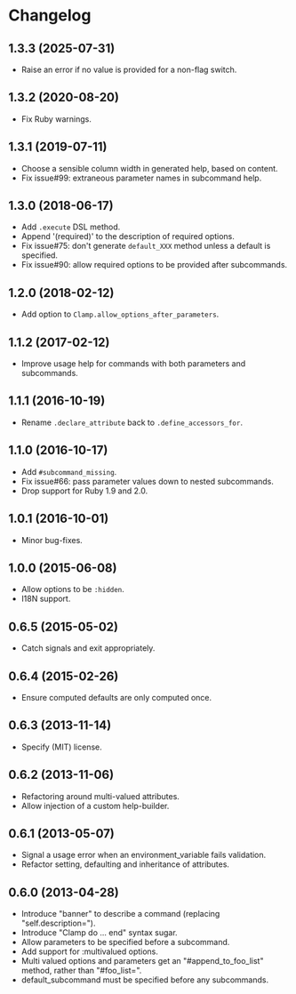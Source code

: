 # Changelog

## 1.3.3 (2025-07-31)

* Raise an error if no value is provided for a non-flag switch.

## 1.3.2 (2020-08-20)

* Fix Ruby warnings.

## 1.3.1 (2019-07-11)

* Choose a sensible column width in generated help, based on content.
* Fix issue#99: extraneous parameter names in subcommand help.

## 1.3.0 (2018-06-17)

* Add `.execute` DSL method.
* Append '(required)' to the description of required options.
* Fix issue#75: don't generate `default_XXX` method unless a default is specified.
* Fix issue#90: allow required options to be provided after subcommands.

## 1.2.0 (2018-02-12)

* Add option to `Clamp.allow_options_after_parameters`.

## 1.1.2 (2017-02-12)

* Improve usage help for commands with both parameters and subcommands.

## 1.1.1 (2016-10-19)

* Rename `.declare_attribute` back to `.define_accessors_for`.

## 1.1.0 (2016-10-17)

* Add `#subcommand_missing`.
* Fix issue#66: pass parameter values down to nested subcommands.
* Drop support for Ruby 1.9 and 2.0.

## 1.0.1 (2016-10-01)

* Minor bug-fixes.

## 1.0.0 (2015-06-08)

* Allow options to be `:hidden`.
* I18N support.

## 0.6.5 (2015-05-02)

* Catch signals and exit appropriately.

## 0.6.4 (2015-02-26)

* Ensure computed defaults are only computed once.

## 0.6.3 (2013-11-14)

* Specify (MIT) license.

## 0.6.2 (2013-11-06)

* Refactoring around multi-valued attributes.
* Allow injection of a custom help-builder.

## 0.6.1 (2013-05-07)

* Signal a usage error when an environment_variable fails validation.
* Refactor setting, defaulting and inheritance of attributes.

## 0.6.0 (2013-04-28)

* Introduce "banner" to describe a command (replacing "self.description=").
* Introduce "Clamp do ... end" syntax sugar.
* Allow parameters to be specified before a subcommand.
* Add support for :multivalued options.
* Multi valued options and parameters get an "#append_to_foo_list" method, rather than
  "#foo_list=".
* default_subcommand must be specified before any subcommands.
